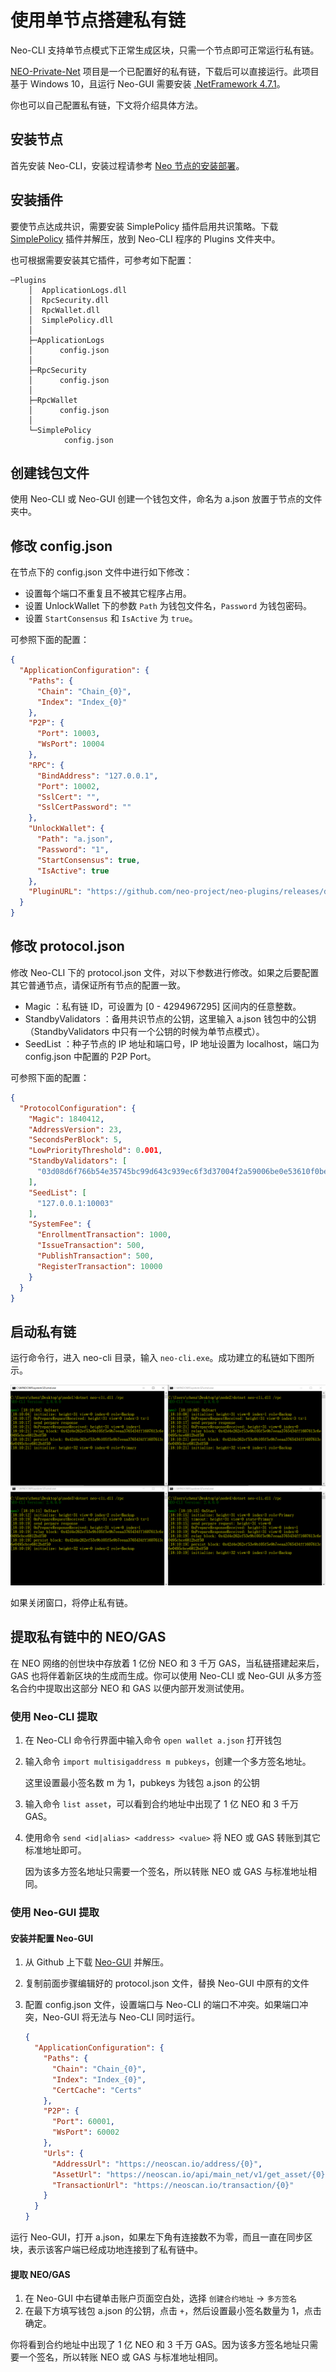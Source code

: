 # 使用单节点搭建私有链

Neo-CLI 支持单节点模式下正常生成区块，只需一个节点即可正常运行私有链。

[NEO-Private-Net](https://github.com/chenzhitong/NEO-Private-Net) 项目是一个已配置好的私有链，下载后可以直接运行。此项目基于 Windows 10，且运行 Neo-GUI 需要安装 [.NetFramework 4.7.1](https://www.microsoft.com/net/download/dotnet-framework-runtime)。

你也可以自己配置私有链，下文将介绍具体方法。

## 安装节点

首先安装 Neo-CLI，安装过程请参考 [Neo 节点的安装部署](../../node/cli/setup.md)。

## 安装插件

要使节点达成共识，需要安装 SimplePolicy 插件启用共识策略。下载 [SimplePolicy](https://github.com/neo-project/neo-plugins/releases/) 插件并解压，放到 Neo-CLI 程序的 Plugins 文件夹中。

也可根据需要安装其它插件，可参考如下配置：

```
─Plugins
    │  ApplicationLogs.dll
    │  RpcSecurity.dll
    │  RpcWallet.dll
    │  SimplePolicy.dll
    │
    ├─ApplicationLogs
    │      config.json
    │
    ├─RpcSecurity
    │      config.json
    │
    ├─RpcWallet
    │      config.json
    │
    └─SimplePolicy
            config.json
```

## 创建钱包文件

使用 Neo-CLI 或 Neo-GUI 创建一个钱包文件，命名为 a.json 放置于节点的文件夹中。

## 修改 config.json

在节点下的 config.json 文件中进行如下修改：

- 设置每个端口不重复且不被其它程序占用。
- 设置 UnlockWallet 下的参数 `Path` 为钱包文件名，`Password` 为钱包密码。
- 设置 `StartConsensus` 和 `IsActive` 为 `true`。

可参照下面的配置：

```json
{
  "ApplicationConfiguration": {
    "Paths": {
      "Chain": "Chain_{0}",
      "Index": "Index_{0}"
    },
    "P2P": {
      "Port": 10003,
      "WsPort": 10004
    },
    "RPC": {
      "BindAddress": "127.0.0.1",
      "Port": 10002,
      "SslCert": "",
      "SslCertPassword": ""
    },
    "UnlockWallet": {
      "Path": "a.json",
      "Password": "1",
      "StartConsensus": true,
      "IsActive": true
    },
    "PluginURL": "https://github.com/neo-project/neo-plugins/releases/download/v{1}/{0}.zip"
  }
}
```

## 修改 protocol.json

修改 Neo-CLI 下的 protocol.json 文件，对以下参数进行修改。如果之后要配置其它普通节点，请保证所有节点的配置一致。

- Magic ：私有链 ID，可设置为 [0 - 4294967295] 区间内的任意整数。
- StandbyValidators ：备用共识节点的公钥，这里输入 a.json 钱包中的公钥（StandbyValidators  中只有一个公钥的时候为单节点模式）。
- SeedList ：种子节点的 IP 地址和端口号，IP 地址设置为 localhost，端口为 config.json 中配置的 P2P Port。

可参照下面的配置：

```json
{
  "ProtocolConfiguration": {
    "Magic": 1840412,
    "AddressVersion": 23,
    "SecondsPerBlock": 5,
    "LowPriorityThreshold": 0.001,
    "StandbyValidators": [
      "03d08d6f766b54e35745bc99d643c939ec6f3d37004f2a59006be0e53610f0be25"
    ],
    "SeedList": [
      "127.0.0.1:10003"
    ],
    "SystemFee": {
      "EnrollmentTransaction": 1000,
      "IssueTransaction": 500,
      "PublishTransaction": 500,
      "RegisterTransaction": 10000
    }
  }
}
```

## 启动私有链

运行命令行，进入 neo-cli 目录，输入 `neo-cli.exe`。成功建立的私链如下图所示。

![](../../assets/privatechain_demo.png)

如果关闭窗口，将停止私有链。

## 提取私有链中的 NEO/GAS

在 NEO 网络的创世块中存放着 1 亿份 NEO 和 3 千万 GAS，当私链搭建起来后，GAS 也将伴着新区块的生成而生成。你可以使用 Neo-CLI 或 Neo-GUI 从多方签名合约中提取出这部分 NEO 和 GAS 以便内部开发测试使用。

### 使用 Neo-CLI 提取

1. 在 Neo-CLI 命令行界面中输入命令 `open wallet a.json` 打开钱包

2. 输入命令 `import multisigaddress m pubkeys`，创建一个多方签名地址。

   这里设置最小签名数 m 为 1，pubkeys 为钱包 a.json 的公钥

3. 输入命令 `list asset`，可以看到合约地址中出现了 1 亿 NEO 和 3 千万 GAS。

4. 使用命令 `send <id|alias> <address> <value>` 将 NEO 或 GAS 转账到其它标准地址即可。

   因为该多方签名地址只需要一个签名，所以转账 NEO 或 GAS 与标准地址相同。

### 使用 Neo-GUI 提取

#### 安装并配置 Neo-GUI

1. 从 Github 上下载 [Neo-GUI](https://github.com/neo-project/neo-gui/releases) 并解压。

2. 复制前面步骤编辑好的 protocol.json 文件，替换 Neo-GUI 中原有的文件

3. 配置 config.json 文件，设置端口与 Neo-CLI 的端口不冲突。如果端口冲突，Neo-GUI 将无法与 Neo-CLI 同时运行。

   ```json
   {
     "ApplicationConfiguration": {
       "Paths": {
         "Chain": "Chain_{0}",
         "Index": "Index_{0}",
         "CertCache": "Certs"
       },
       "P2P": {
         "Port": 60001,
         "WsPort": 60002
       },
       "Urls": {
         "AddressUrl": "https://neoscan.io/address/{0}",
         "AssetUrl": "https://neoscan.io/api/main_net/v1/get_asset/{0}",
         "TransactionUrl": "https://neoscan.io/transaction/{0}"
       }
     }
   }
   ```

运行 Neo-GUI，打开 a.json，如果左下角有连接数不为零，而且一直在同步区块，表示该客户端已经成功地连接到了私有链中。

#### 提取 NEO/GAS

1. 在 Neo-GUI 中右键单击账户页面空白处，选择 `创建合约地址` -> `多方签名`
2. 在最下方填写钱包 a.json 的公钥，点击 `+`，然后设置最小签名数量为 1，点击确定。

你将看到合约地址中出现了 1 亿 NEO 和 3 千万 GAS。因为该多方签名地址只需要一个签名，所以转账 NEO 或 GAS 与标准地址相同。